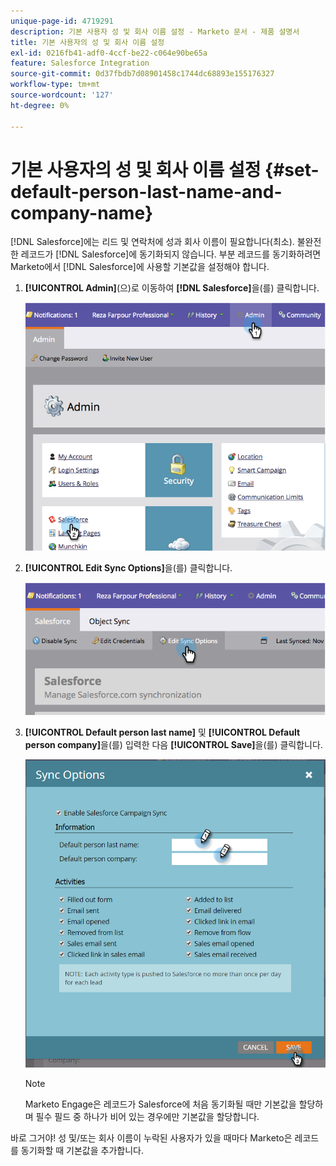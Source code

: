 ```yaml
---
unique-page-id: 4719291
description: 기본 사용자 성 및 회사 이름 설정 - Marketo 문서 - 제품 설명서
title: 기본 사용자의 성 및 회사 이름 설정
exl-id: 0216fb41-adf0-4ccf-be22-c064e90be65a
feature: Salesforce Integration
source-git-commit: 0d37fbdb7d08901458c1744dc68893e155176327
workflow-type: tm+mt
source-wordcount: '127'
ht-degree: 0%

---
```


# 기본 사용자의 성 및 회사 이름 설정 {#set-default-person-last-name-and-company-name}

[!DNL Salesforce]에는 리드 및 연락처에 성과 회사 이름이 필요합니다(최소). 불완전한 레코드가 [!DNL Salesforce]에 동기화되지 않습니다. 부분 레코드를 동기화하려면 Marketo에서 [!DNL Salesforce]에 사용할 기본값을 설정해야 합니다.

1. **[!UICONTROL Admin]**(으)로 이동하여 **[!DNL Salesforce]**&#x200B;을(를) 클릭합니다.

   ![](assets/image2014-12-9-13-3a41-3a58.png)

1. **[!UICONTROL Edit Sync Options]**&#x200B;을(를) 클릭합니다.

   ![](assets/image2014-12-9-13-3a42-3a6.png)

1. **[!UICONTROL Default person last name]** 및 **[!UICONTROL Default person company]**&#x200B;을(를) 입력한 다음 **[!UICONTROL Save]**&#x200B;을(를) 클릭합니다.

   ![](assets/sync-options-hands.png)

   >[!NOTE]
   >
   >Marketo Engage은 레코드가 Salesforce에 처음 동기화될 때만 기본값을 할당하며 필수 필드 중 하나가 비어 있는 경우에만 기본값을 할당합니다.

바로 그거야! 성 및/또는 회사 이름이 누락된 사용자가 있을 때마다 Marketo은 레코드를 동기화할 때 기본값을 추가합니다.
